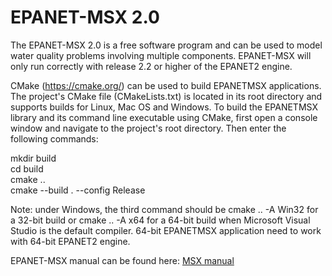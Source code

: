 # EPANET-MSX 2.0

The EPANET-MSX 2.0 is a free software program and can be used to model water quality problems involving multiple components. 
EPANET-MSX will only run correctly with release 2.2 or higher of the EPANET2 engine. 

CMake (https://cmake.org/) can be used to build EPANETMSX applications. The project's CMake file (CMakeLists.txt) is located in its 
root directory and supports builds for Linux, Mac OS and Windows. To build the EPANETMSX library and its command line executable 
using CMake, first open a console window and navigate to the project's root directory. Then enter the following commands:

mkdir build\
cd build\
cmake ..\
cmake --build . --config Release

Note: under Windows, the third command should be cmake .. -A Win32 for a 32-bit build or cmake .. -A x64 for a 64-bit build 
when Microsoft Visual Studio is the default compiler. 64-bit EPANETMSX application need to work with 64-bit EPANET2 engine. 

EPANET-MSX manual can be found here: [MSX manual](https://github.com/USEPA/EPANETMSX/blob/master/Doc/EPANETMSX.pdf)
